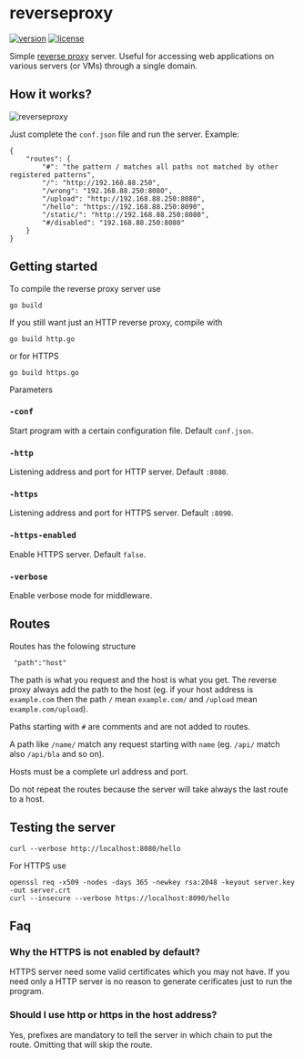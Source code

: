 reverseproxy
====
[![version](https://img.shields.io/badge/version-2.0.0-blue.svg)](https://github.com/geosoft1/reverseproxy/archive/master.zip)
[![license](https://img.shields.io/badge/license-gpl-blue.svg)](https://github.com/geosoft1/reverseproxy/blob/master/LICENSE)

Simple [reverse proxy](https://en.wikipedia.org/wiki/Reverse_proxy) server. Useful for accessing web applications on various servers (or VMs) through a single domain.

## How it works?

![reverseproxy](https://user-images.githubusercontent.com/6298396/36028867-5e549ea4-0da9-11e8-8ecf-62546e95ca5c.png)

Just complete the `conf.json` file and run the server. Example:

	{
	    "routes": {
	        "#": "the pattern / matches all paths not matched by other registered patterns",
	        "/": "http://192.168.88.250",
	        "/wrong": "192.168.88.250:8080",
	        "/upload": "http://192.168.88.250:8080",
	        "/hello": "https://192.168.88.250:8090",
	        "/static/": "http://192.168.88.250:8080",
	        "#/disabled": "192.168.88.250:8080"
	    }
	}

## Getting started

To compile the reverse proxy server use

	go build

If you still want just an HTTP reverse proxy, compile with

	go build http.go

or for HTTPS

	go build https.go

Parameters

### `-conf`

Start program with a certain configuration file. Default `conf.json`.

### `-http`

Listening address and port for HTTP server. Default `:8080`.

### `-https`

Listening address and port for HTTPS server. Default `:8090`.

### `-https-enabled`

Enable HTTPS server. Default `false`.

### `-verbose`

Enable verbose mode for middleware.

## Routes

Routes has the folowing structure

     "path":"host"

The path is what you request and the host is what you get. The reverse proxy always add the path to the host (eg. if your host address is `example.com` then the path `/` mean `example.com/` and `/upload` mean `example.com/upload`). 

Paths starting with `#` are comments and are not added to routes.

A path like `/name/` match any request starting with `name` (eg. `/api/` match also `/api/bla` and so on).

Hosts must be a complete url address and port.

Do not repeat the routes because the server will take always the last route to a host.

## Testing the server

	curl --verbose http://localhost:8080/hello

For HTTPS use

	openssl req -x509 -nodes -days 365 -newkey rsa:2048 -keyout server.key -out server.crt
	curl --insecure --verbose https://localhost:8090/hello

## Faq

### Why the HTTPS is not enabled by default?

HTTPS server need some valid certificates which you may not have. If you need only a HTTP server is no reason to generate cerificates just to run the program.

### Should I use http or https in the host address?

Yes, prefixes are mandatory to tell the server in which chain to put the route. Omitting that will skip the route.